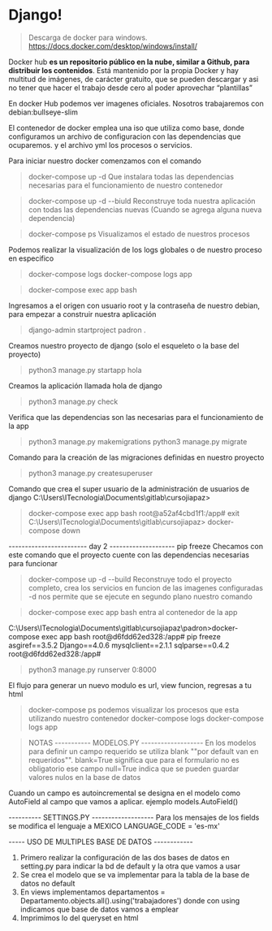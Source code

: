 # Django!

> Descarga de docker para windows. https://docs.docker.com/desktop/windows/install/ 

Docker hub **es un repositorio público en la nube, similar a Github, para distribuir los contenidos**. Está mantenido por la propia Docker y hay multitud de imágenes, de carácter gratuito, que se pueden descargar y asi no tener que hacer el trabajo desde cero al poder aprovechar “plantillas”

En docker Hub podemos ver imagenes oficiales. Nosotros trabajaremos con debian:bullseye-slim 

El contenedor de docker emplea una iso que utiliza como base, donde configuramos un archivo de configuracion con las dependencias que ocuparemos. y el archivo yml los procesos o servicios. 

Para iniciar nuestro docker comenzamos con el comando
 > docker-compose up -d
Que instalara todas las dependencias necesarias para el funcionamiento de nuestro contenedor

> docker-compose up -d --biuld
Reconstruye toda nuestra aplicación con todas las dependencias nuevas (Cuando se agrega alguna nueva dependencia)

> docker-compose ps
Visualizamos el estado de nuestros procesos

Podemos realizar la visualización de los logs globales o de nuestro proceso en especifico
> docker-compose logs
docker-compose logs app

> docker-compose exec app bash 

Ingresamos a el origen con usuario root y la contraseña de nuestro debian, para empezar a construir nuestra aplicación

> django-admin startproject padron .

Creamos nuestro proyecto de django (solo el esqueleto o la base del proyecto)

> python3 manage.py startapp hola

Creamos la aplicación llamada hola de django

>python3 manage.py check

Verifica que las dependencias son las necesarias para el funcionamiento de la app

>python3 manage.py makemigrations
>python3 manage.py migrate

Comando para la creación de las migraciones definidas en nuestro proyecto

>python3 manage.py createsuperuser

Comando que crea el super usuario de la administración de usuarios de django
C:\Users\ITecnologia\Documents\gitlab\cursojiapaz>
>docker-compose exec app bash
root@a52af4cbd1f1:/app# exit
C:\Users\ITecnologia\Documents\gitlab\cursojiapaz>
>docker-compose down

------------------------ day 2 --------------------
pip freeze Checamos con este comando que el proyecto cuente con las dependencias necesarias para funcionar

>docker-compose up -d --build 
Reconstruye todo el proyecto completo, crea los servicios en funcion de las imagenes configuradas
-d nos permite que se ejecute en segundo plano nuestro comando

>docker-compose exec app bash 
entra al contenedor de la app

C:\Users\ITecnologia\Documents\gitlab\cursojiapaz\padron>docker-compose exec app bash
root@d6fdd62ed328:/app# pip freeze
asgiref==3.5.2
Django==4.0.6
mysqlclient==2.1.1
sqlparse==0.4.2
root@d6fdd62ed328:/app#

> python3 manage.py runserver 0:8000

El flujo para generar un nuevo modulo es
url, view funcion, regresas a tu html


> docker-compose ps 
podemos visualizar los procesos que esta utilizando nuestro contenedor
>docker-compose logs
>docker-compose logs app

>NOTAS
----------- MODELOS.PY -------------------
En los modelos para definir un campo requerido se utiliza blank ""por default van en requeridos"".
blank=True significa que para el formulario no es obligatorio ese campo
null=True indica que se pueden guardar valores nulos en la base de datos

Cuando un campo es autoincremental se designa en el modelo como AutoField al campo que vamos a aplicar.
ejemplo models.AutoField()

---------- SETTINGS.PY -------------------
Para los mensajes de los fields se modifica el lenguaje a MEXICO 
LANGUAGE_CODE = 'es-mx' 

----- USO DE MULTIPLES BASE DE DATOS ------------
1. Primero realizar la configuración de las dos bases de datos en setting.py para indicar la bd de default y la otra que vamos a usar
2. Se crea el modelo que se va implementar para la tabla de la base de datos no default
3. En views implementamos departamentos = Departamento.objects.all().using('trabajadores') donde con using indicamos que base de datos vamos a emplear
4. Imprimimos lo del queryset en html














